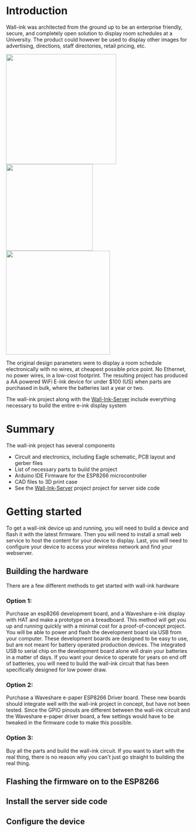# Introduction
Wall-ink was architected from the ground up to be an enterprise friendly, secure, and completely open solution to display room schedules at a University.  The product could however be used to display other images for advertising, directions, staff directories, retail pricing, etc.  

<img src="https://i.imgur.com/etozOAa.png" width="300"><img src="https://i.imgur.com/uxgWvmZ.png" width="236"><img src="https://i.imgur.com/bR7Etyk.png" width="283">

The original design parameters were to display a room schedule electronically with no wires, at cheapest possible price point.  No Ethernet, no power wires, in a low-cost footprint.  The resulting project has produced a AA powered WiFi E-ink device for under $100 (US) when parts are purchased in bulk, where the batteries last a year or two.  

The wall-ink project along with the [Wall-Ink-Server](https://github.com/caedm/wall-ink-server) include everything necessary to build the entire e-ink display system 
 
# Summary
The wall-ink project has several components

* Circuit and electronics, including Eagle schematic, PCB layout and gerber files
* List of necessary parts to build the project
* Arduino IDE Firmware for the ESP8266 microcontroller
* CAD files to 3D print case
* See the [Wall-Ink-Server](https://github.com/caedm/wall-ink-server) project project for server side code

# Getting started
To get a wall-ink device up and running, you will need to build a device and flash it with the latest firmware.  Then you will need to install a small web service to host the content for your device to display.  Last, you will need to configure your device to access your wireless network and find your webserver.
## Building the hardware
There are a few different methods to get started with wall-ink hardware
### Option 1: 
Purchase an esp8266 development board, and a Waveshare e-ink display with HAT and make a prototype on a breadboard.  This method will get you up and running quickly with a minimal cost for a proof-of-concept project.  You will be able to power and flash the development board via USB from your computer.  These development boards are designed to be easy to use, but are not meant for battery operated production devices.  The integrated USB to serial chip on the development board alone will drain your batteries in a matter of days.  If you want your device to operate for years on end off of batteries, you will need to build the wall-ink circuit that has been specifically designed for low power draw.
### Option 2:  
Purchase a Waveshare e-paper ESP8266 Driver board.  These new boards should integrate well with the wall-ink project in concept, but have not been tested.  Since the GPIO pinouts are different between the wall-ink circuit and the Waveshare e-paper driver board, a few settings would have to be tweaked in the firmware code to make this possible.
### Option 3:  
Buy all the parts and build the wall-ink circuit.  If you want to start with the real thing, there is no reason why you can't just go straight to building the real thing.  

## Flashing the firmware on to the ESP8266

## Install the server side code

## Configure the device
